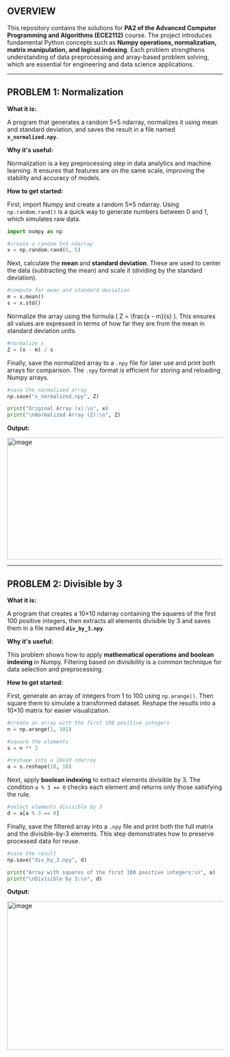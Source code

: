 ## OVERVIEW

This repository contains the solutions for **PA2 of the Advanced Computer Programming and Algorithms (ECE2112)** course. The project introduces fundamental Python concepts such as **Numpy operations, normalization, matrix manipulation, and logical indexing**. Each problem strengthens understanding of data preprocessing and array-based problem solving, which are essential for engineering and data science applications.

---

## PROBLEM 1: Normalization

**What it is:**

A program that generates a random 5×5 ndarray, normalizes it using mean and standard deviation, and saves the result in a file named **`x_normalized.npy`**.

**Why it's useful:**

Normalization is a key preprocessing step in data analytics and machine learning. It ensures that features are on the same scale, improving the stability and accuracy of models.

**How to get started:**

First, import Numpy and create a random 5×5 ndarray. Using `np.random.rand()` is a quick way to generate numbers between 0 and 1, which simulates raw data.

```python
import numpy as np

#create a random 5x5 ndarray
x = np.random.rand(5, 5)
```

Next, calculate the **mean** and **standard deviation**. These are used to center the data (subtracting the mean) and scale it (dividing by the standard deviation).

```python
#compute for mean and standard deviation
m = x.mean()
s = x.std()
```

Normalize the array using the formula ( Z = \frac{x - m}{s} ). This ensures all values are expressed in terms of how far they are from the mean in standard deviation units.

```python
#normalize x
Z = (x - m) / s
```

Finally, save the normalized array to a `.npy` file for later use and print both arrays for comparison. The `.npy` format is efficient for storing and reloading Numpy arrays.

```python
#save the normalized array
np.save("x_normalized.npy", Z)

print("Original Array (x):\n", x)
print("\nNormalized Array (Z):\n", Z)
```

**Output:**

<img width="575" height="284" alt="image" src="https://github.com/user-attachments/assets/b480cb36-3467-4528-bf1f-9f36923ec880" />  

---

## PROBLEM 2: Divisible by 3

**What it is:**

A program that creates a 10×10 ndarray containing the squares of the first 100 positive integers, then extracts all elements divisible by 3 and saves them in a file named **`div_by_3.npy`**.

**Why it's useful:**

This problem shows how to apply **mathematical operations and boolean indexing** in Numpy. Filtering based on divisibility is a common technique for data selection and preprocessing.

**How to get started:**

First, generate an array of integers from 1 to 100 using `np.arange()`. Then square them to simulate a transformed dataset. Reshape the results into a 10×10 matrix for easier visualization.

```python
#create an array with the first 100 positive integers
n = np.arange(1, 101)

#square the elements
s = n ** 2

#reshape into a 10x10 ndarray
a = s.reshape(10, 10)
```

Next, apply **boolean indexing** to extract elements divisible by 3. The condition `a % 3 == 0` checks each element and returns only those satisfying the rule.

```python
#select elements divisible by 3
d = a[a % 3 == 0]
```

Finally, save the filtered array into a `.npy` file and print both the full matrix and the divisible-by-3 elements. This step demonstrates how to preserve processed data for reuse.

```python
#save the result
np.save("div_by_3.npy", d)

print("Array with squares of the first 100 positive integers:\n", a)
print("\nDivisible by 3:\n", d)
```

**Output:**

<img width="656" height="347" alt="image" src="https://github.com/user-attachments/assets/5980f75c-2aaf-48a9-9dc8-6e570cc4483f" />  

